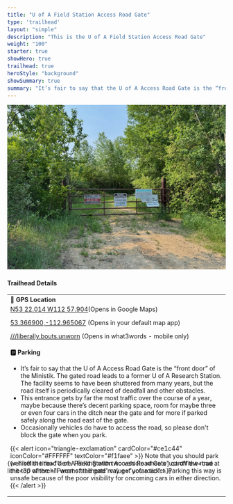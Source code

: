 ```yaml
---
title: "U of A Field Station Access Road Gate"
type: 'trailhead'
layout: "simple"
description: "This is the U of A Field Station Access Road Gate"
weight: "100"
starter: true
showHero: true
trailhead: true
heroStyle: "background"
showSummary: true
summary: "It’s fair to say that the U of A Access Road Gate is the “front door” of the Ministik. The gated road leads to a former  U of A Research Station. The facility seems to have been shuttered from many years, but the road itself is periodically cleared of deadfall and other obstacles."
---
```

<div class="flex flex-col text-surface shadow-secondary-1 dark:bg-surface-dark dark:text-white max-w-max lg:flex-row h-auto sm:pb-10" style=margin-bottom:-100px;>
<div class="w-full lg:w-1/2" style="margin-bottom: 20px;">

![U of A Field Station Access Road Gate](featured-ufaAccessRoadGate.jpg "U of A Field Station Access Road Gate")

</div>
  <div class="flex flex-col justify-start pl-5 lg:w-1/2">
    <h4 class="text-xl font-large mt-0">Trailhead Details</h4>
      <table width=100% class="w-full">
      <tbody>
        <tr>
          <td valign="top" width="100%" class="mb-2 text-base" colspan="2"><b>🧭 GPS Location</b></td>
        </tr>
        <tr>
          <td valign="top" colspan="2" class="my-4 text-base"><a href="https://maps.app.goo.gl/p6NFvhybbCuPJVet9" target="_blank">N53 22.014 W112 57.904</a>(Opens in Google Maps)</br>
         <p><a href="geo:53.366900,-112.965067">53.366900,-112.965067</a> (Opens in your default map app)</p>
         <p><a href="liberally.bouts.unworn://show?threewords=liberally.bouts.unworn">///liberally.bouts.unworn</a> (Opens in what3words - mobile only)</p>
          </td>
        </tr>
        <tr>
          <td valign="top" class="mb-2 text-base"><b>🅿️ Parking</b></td>
        </tr>
        <tr>
          <td valign="top" colspan="2" class="my-4 text-base"><ul>
          <li>It’s fair to say that the U of A Access Road Gate is the “front door” of the Ministik. The gated road leads to a former  U of A Research Station. The facility seems to have been shuttered from many years, but the road itself is periodically cleared of deadfall and other obstacles.</li>

<li>This entrance gets by far the most traffic over the course of a year, maybe because there’s decent parking space, room for maybe three or even four cars in the ditch near the gate and for more if parked safely along the road east of the gate.</li> 

<li>Occasionally vehicles do have to access the road, so please don't block the gate when you park.</li> </ul>



{{< alert icon="triangle-exclamation" cardColor="#ce1c44" iconColor="#FFFFFF" textColor="#f1faee" >}}
Note that you should park well off the road here. Parking with two vehicle wheels just off the road at the top of the hill west of the gate may get you a ticket. Parking this way is unsafe because of the poor visibility for oncoming cars in either direction.
{{< /alert >}}

</td>
        </tr>
      </tbody>
      </table>
    </p>
  </div>
</div>

{{< hikelist title="U of A Field Station Access Road Gate" cardView=true limit=30 where="Params.trailhead" value="uofaroad" >}}
